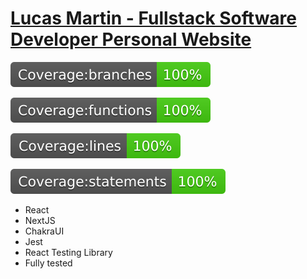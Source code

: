 # [Lucas Martin - Fullstack Software Developer Personal Website](https://www.lucasmartin.me)

![branches](/docs/badges/badge-branches.svg)

![functions](/docs/badges/badge-functions.svg)

![lines](/docs/badges/badge-lines.svg)

![statements](/docs/badges/badge-statements.svg)

- React
- NextJS
- ChakraUI
- Jest
- React Testing Library
- Fully tested